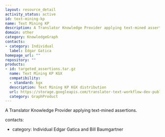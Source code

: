 ```yaml
---
layout: resource_detail
activity_status: active
id: text-mining-kp
name: Text Mining KP
description: A Translator Knowledge Provider applying text-mined assertions.
domain: other
category: KnowledgeGraph
contacts:
- category: Individual
  label: Edgar Gatica
homepage_url: ""
repository: ""
products:
- id: targeted_assertions.tar.gz
  name: Text Mining KP KGX
  compatibility:
  - standard: kgx
  description: Text Mining KP KGX distribution
  url: https://storage.googleapis.com/translator-text-workflow-dev-public/kgx/UniProt/targeted_assertions.tar.gz
  category: GraphProduct
---
```


A Translator Knowledge Provider applying text-mined assertions.

contacts:
- category: Individual
 Edgar Gatica and Bill Baumgartner

